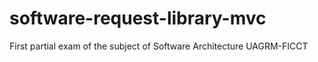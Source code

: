 # software-request-library-mvc
First partial exam of the subject of Software Architecture UAGRM-FICCT
